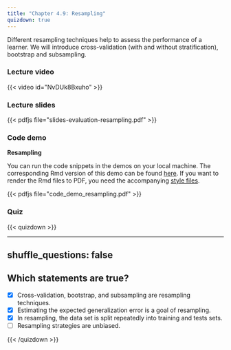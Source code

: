```yaml
---
title: "Chapter 4.9: Resampling"
quizdown: true
---
```

Different resampling techniques help to assess the performance of a learner. We will introduce cross-validation (with and without stratification), bootstrap and subsampling.

<!--more-->

### Lecture video

{{< video id="NvDUk8Bxuho" >}}

### Lecture slides

{{< pdfjs file="slides-evaluation-resampling.pdf" >}}

### Code demo

**Resampling**

You can run the code snippets in the demos on your local machine. The corresponding Rmd version of this demo can be found [here](https://github.com/compstat-lmu/lecture_i2ml/blob/master/code-demos/code_demo_resampling.Rmd). If you want to render the Rmd files to PDF, you need the accompanying [style files](https://github.com/compstat-lmu/lecture_i2ml/tree/master/style). 

{{< pdfjs file="code_demo_resampling.pdf" >}}

### Quiz

{{< quizdown >}}

---
shuffle_questions: false
---

## Which statements are true? 

- [x] Cross-validation, bootstrap, and subsampling are resampling techniques.
- [x] Estimating the expected generalization error is a goal of resampling.
- [x] In resampling, the data set is split repeatedly into training and tests sets.
- [ ] Resampling strategies are unbiased.

{{< /quizdown >}}
